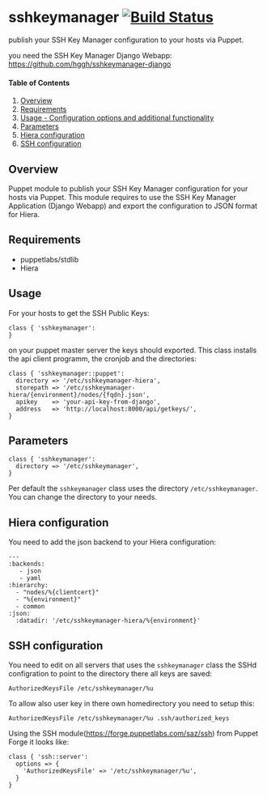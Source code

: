 # sshkeymanager [![Build Status](https://api.travis-ci.org/hggh/sshkeymanager-puppet.svg)](https://travis-ci.org/hggh/sshkeymanager-puppet)

publish your SSH Key Manager configuration to your hosts via Puppet.

you need the SSH Key Manager Django Webapp: https://github.com/hggh/sshkeymanager-django

#### Table of Contents

1. [Overview](#overview)
2. [Requirements](#requirements)
3. [Usage - Configuration options and additional functionality](#usage)
4. [Parameters](#parameters)
5. [Hiera configuration](#hiera)
6. [SSH configuration](#ssh)

## Overview

Puppet module to publish your SSH Key Manager configuration for your hosts via
Puppet. This module requires to use the SSH Key Manager Application
(Django Webapp) and export the configuration to JSON format for Hiera.

## Requirements

* puppetlabs/stdlib
* Hiera

## Usage

For your hosts to get the SSH Public Keys:

```
class { 'sshkeymanager':
}
```

on your puppet master server the keys should exported. This class installs the api client programm, the cronjob and the directories:

```
class { 'sshkeymanager::puppet':
  directory => '/etc/sshkeymanager-hiera',
  storepath => '/etc/sshkeymanager-hiera/{environment}/nodes/{fqdn}.json',
  apikey    => 'your-api-key-from-django',
  address   => 'http://localhost:8000/api/getkeys/',
}
```




## Parameters

```
class { 'sshkeymanager':
  directory => '/etc/sshkeymanager',
}
```

Per default the `sshkeymanager` class uses the directory `/etc/sshkeymanager`.
You can change the directory to your needs.

## Hiera configuration

You need to add the json backend to your Hiera configuration:

```
---
:backends:
   - json
   - yaml
:hierarchy:
  - "nodes/%{clientcert}"
  - "%{environment}"
  - common
:json:
  :datadir: '/etc/sshkeymanager-hiera/%{environment}'
```

## SSH configuration

You need to edit on all servers that uses the `sshkeymanager` class the
SSHd configration to point to the directory there all keys are saved:

```
AuthorizedKeysFile /etc/sshkeymanager/%u 
```

To allow also user key in there own homedirectory you need to setup this:

```
AuthorizedKeysFile /etc/sshkeymanager/%u .ssh/authorized_keys
```

Using the SSH module(https://forge.puppetlabs.com/saz/ssh) from Puppet Forge it looks like:
```
class { 'ssh::server':
  options => {
    'AuthorizedKeysFile' => '/etc/sshkeymanager/%u',
  }
}
```
